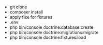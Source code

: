 -    git clone
-    composer install 
-    apply fixe for fixtures
-    .env
-    php bin/console doctrine:database:create
-    php bin/console doctrine:migrations:migrate
-    php bin/console doctrine:fixtures:load